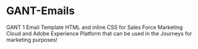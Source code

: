 # GANT-Emails
GANT 1 Email Template HTML and inline CSS for Sales Force Marketing Cloud and Adobe Experience Platform that can be used in the Journeys for marketing purposes!
